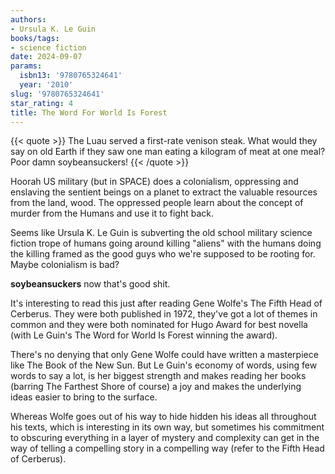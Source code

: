 ```yaml
---
authors:
- Ursula K. Le Guin
books/tags:
- science fiction
date: 2024-09-07
params:
  isbn13: '9780765324641'
  year: '2010'
slug: '9780765324641'
star_rating: 4
title: The Word For World Is Forest
---
```


{{< quote >}} The Luau served a first-rate venison steak. What would they say on old Earth if they saw one man eating a kilogram of meat at one meal? Poor damn soybeansuckers! {{< /quote >}}

Hoorah US military (but in SPACE) does a colonialism, oppressing and enslaving the sentient beings on a planet to extract the valuable resources from the land, wood. The oppressed people learn about the concept of murder from the Humans and use it to fight back.

<!--more-->

Seems like Ursula K. Le Guin is subverting the old school military science fiction trope of humans going around killing "aliens" with the humans doing the killing framed as the good guys who we're supposed to be rooting for. Maybe colonialism is bad?

**soybeansuckers** now that's good shit.

It's interesting to read this just after reading Gene Wolfe's The Fifth Head of Cerberus. They were both published in 1972, they've got a lot of themes in common and they were both nominated for 
Hugo Award for best novella (with Le Guin's The Word for World Is Forest winning the award).

There's no denying that only Gene Wolfe could have written a masterpiece like The Book of the New Sun. But Le Guin's economy of words, using few words to say a lot, is her biggest strength and makes reading her books (barring The Farthest Shore of course) a joy and makes the underlying ideas easier to bring to the surface.

Whereas Wolfe goes out of his way to hide hidden his ideas all throughout his texts, which is interesting in its own way, but sometimes his commitment to obscuring everything in a layer of mystery and complexity can get in the way of telling a compelling story in a compelling way (refer to the Fifth Head of Cerberus).